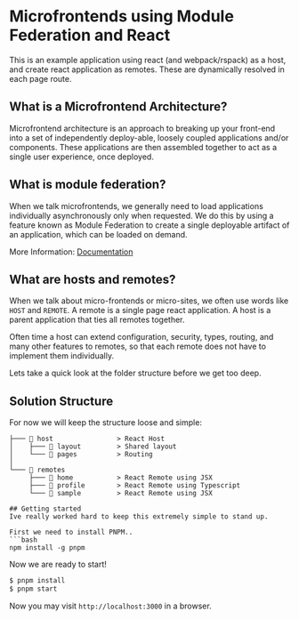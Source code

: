 # Microfrontends using Module Federation and React

This is an example application using react (and webpack/rspack) as a host, and create react application as remotes. These are dynamically resolved in each page route.

## What is a Microfrontend Architecture?

Microfrontend architecture is an approach to breaking up your front-end into a set of independently deploy-able, loosely coupled applications and/or components. These applications are then assembled together to act as a single user experience, once deployed.

## What is module federation?

When we talk microfrontends, we generally need to load applications individually asynchronously only when requested. We do this by using a feature known as Module Federation to create a single deployable artifact of an application, which can be loaded on demand. 

More Information: [Documentation](https://webpack.js.org/concepts/module-federation/)

## What are hosts and remotes?

When we talk about micro-frontends or micro-sites, we often use words like `HOST` and `REMOTE`. A remote is a single page react application. A host is a parent application that ties all remotes together.

Often time a host can extend configuration, security, types, routing, and many other features to remotes, so that each remote does not have to implement them individually.

Lets take a quick look at the folder structure before we get too deep.

## Solution Structure

For now we will keep the structure loose and simple:

```
├─── 📁 host                > React Host
│    ├─── 📁 layout         > Shared layout
│    └─── 📁 pages          > Routing
│
└─── 📁 remotes
     ├─── 📁 home           > React Remote using JSX
     ├─── 📁 profile        > React Remote using Typescript
     └─── 📁 sample         > React Remote using JSX

## Getting started
Ive really worked hard to keep this extremely simple to stand up.

First we need to install PNPM..
```bash
npm install -g pnpm
```

Now we are ready to start!

```bash
$ pnpm install
$ pnpm start
```

Now you may visit `http://localhost:3000` in a browser.

